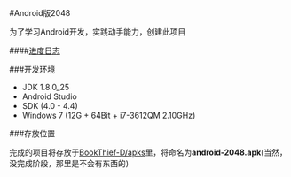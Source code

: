 #Android版2048

为了学习Android开发，实践动手能力，创建此项目

####[进度日志](http://github.com/bookthief-d/android-2048/log.md)

###开发环境

* JDK 1.8.0_25
* Android Studio
* SDK (4.0 - 4.4)
* Windows 7 \(12G + 64Bit + i7-3612QM 2.10GHz\)

###存放位置

完成的项目将存放于[BookThief-D/apks](http://github.com/bookthief-d/apks)里，将命名为**android-2048.apk**\(当然，没完成阶段，那里是不会有东西的\)